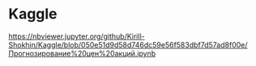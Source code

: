 # Kaggle
https://nbviewer.jupyter.org/github/Kirill-Shokhin/Kaggle/blob/050e51d9d58d746dc59e56f583dbf7d57ad8f00e/Прогнозирование%20цен%20акций.ipynb
